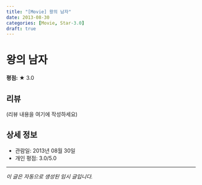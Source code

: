 ```yaml
---
title: "[Movie] 왕의 남자"
date: 2013-08-30
categories: [Movie, Star-3.0]
draft: true
---
```


# 왕의 남자

**평점:** ★ 3.0

## 리뷰

(리뷰 내용을 여기에 작성하세요)

## 상세 정보

- 관람일: 2013년 08월 30일
- 개인 평점: 3.0/5.0

---

*이 글은 자동으로 생성된 임시 글입니다.*
